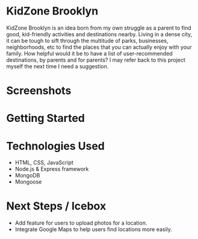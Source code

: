 # KidZone Brooklyn

KidZone Brooklyn is an idea born from my own struggle as a parent to find good, kid-friendly activities and destinations nearby. Living in a dense city, it can be tough to sift through the multitude of parks, businesses, neighborhoods, etc to find the places that you can actually enjoy with your family. How helpful would it be to have a list of user-recommended destinations, by parents and for parents? I may refer back to this project myself the next time I need a suggestion.

# Screenshots

# Getting Started

# Technologies Used
- HTML, CSS, JavaScript
- Node.js & Express framework
- MongoDB
- Mongoose

# Next Steps / Icebox
- Add feature for users to upload photos for a location.
- Integrate Google Maps to help users find locations more easily.